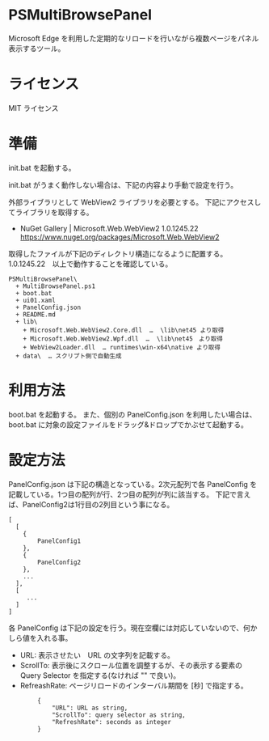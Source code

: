 # PSMultiBrowsePanel
Microsoft Edge を利用した定期的なリロードを行いながら複数ページをパネル表示するツール。

# ライセンス
MIT ライセンス

# 準備
init.bat を起動する。

init.bat がうまく動作しない場合は、下記の内容より手動で設定を行う。

外部ライブラリとして WebView2 ライブラリを必要とする。
下記にアクセスしてライブラリを取得する。

* NuGet Gallery | Microsoft.Web.WebView2 1.0.1245.22<br />
  https://www.nuget.org/packages/Microsoft.Web.WebView2

取得したファイルが下記のディレクトリ構造になるように配置する。
1.0.1245.22　以上で動作することを確認している。

```
PSMultiBrowsePanel\
  + MultiBrowsePanel.ps1
  + boot.bat
  + ui01.xaml
  + PanelConfig.json
  + README.md
  + lib\
    + Microsoft.Web.WebView2.Core.dll  …  \lib\net45 より取得
    + Microsoft.Web.WebView2.Wpf.dll  …  \lib\net45　より取得
    + WebView2Loader.dll  … runtimes\win-x64\native より取得
  + data\  … スクリプト側で自動生成
```

# 利用方法
boot.bat を起動する。
また、個別の PanelConfig.json を利用したい場合は、boot.bat に対象の設定ファイルをドラッグ&ドロップでかぶせて起動する。


# 設定方法
PanelConfig.json は下記の構造となっている。2次元配列で各 PanelConfig を記載している。1つ目の配列が行、2つ目の配列が列に該当する。
下記で言えば、PanelConfig2は1行目の2列目という事になる。

```
[
  [
    {
        PanelConfig1
    },
    {
        PanelConfig2
    },
    ...
  ],
  [
     ...
  ]
]
```

各 PanelConfig は下記の設定を行う。現在空欄には対応していないので、何かしら値を入れる事。
* URL: 表示させたい　URL の文字列を記載する。
* ScrollTo: 表示後にスクロール位置を調整するが、その表示する要素の Query Selector を指定する(なければ "" で良い)。
* RefreashRate: ページリロードのインターバル期間を [秒] で指定する。

```
        {
            "URL": URL as string,
            "ScrollTo": query selector as string,
            "RefreshRate": seconds as integer
        }
```


